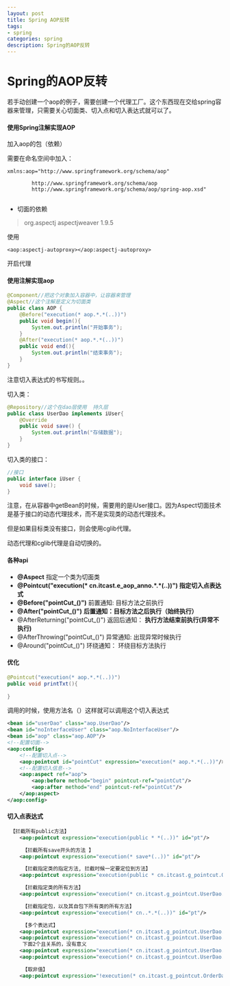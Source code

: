 ```yaml
---
layout: post
title: Spring AOP反转
tags:
- spring
categories: spring
description: Spring的AOP反转
---
```


# Spring的AOP反转

若手动创建一个aop的例子，需要创建一个代理工厂。这个东西现在交给spring容器来管理，只需要关心切面类、切入点和切入表达式就可以了。



#### 使用Spring注解实现AOP

加入aop的包（依赖）

需要在命名空间中加入：

```
xmlns:aop="http://www.springframework.org/schema/aop"

        http://www.springframework.org/schema/aop
        http://www.springframework.org/schema/aop/spring-aop.xsd"
        
```

- 切面的依赖

> <!-- https://mvnrepository.com/artifact/org.aspectj/aspectjweaver -->
> <dependency>
>     <groupId>org.aspectj</groupId>
>     <artifactId>aspectjweaver</artifactId>
>     <version>1.9.5</version>
> </dependency>

使用

```
<aop:aspectj-autoproxy></aop:aspectj-autoproxy>
```

开启代理

#### 使用注解实现aop

```java
@Component//把这个对象加入容器中，让容器来管理
@Aspect//这个注解是定义为切面类
public class AOP {  
    @Before("execution(* aop.*.*(..))")  
    public void begin(){    
        System.out.println("开始事务");    
    }   
    @After("execution(* aop.*.*(..))") 
    public void end(){   
        System.out.println("结束事务"); 
    }
}
```

注意切入表达式的书写规则。。

切入类：

```java
@Repository//这个在dao层使用  持久层
public class UserDao implements iUser{  
    @Override   
    public void save() { 
        System.out.println("存储数据");  
    }
}
```

切入类的接口：

```java
//接口
public interface iUser {   
    void save();
}
```

注意，在从容器中getBean的时候，需要用的是iUser接口。因为Aspect切面技术是基于接口的动态代理技术，而不是实现类的动态代理技术。



但是如果目标类没有接口，则会使用cglib代理。

动态代理和cglib代理是自动切换的。

#### 各种api

- **@Aspect**               指定一个类为切面类
- **@Pointcut("execution(\* cn.itcast.e_aop_anno.\*.\*(..))")  指定切入点表达式**
- **@Before("pointCut_()")**         前置通知: 目标方法之前执行
- **@After("pointCut_()")**         **后置通知：目标方法之后执行（始终执行）**
- @AfterReturning("pointCut_()")       返回后通知： **执行方法结束前执行(异常不执行)**
- @AfterThrowing("pointCut_()")       异常通知:  出现异常时候执行
- @Around("pointCut_()")         环绕通知： 环绕目标方法执行

#### 优化

```java
@Pointcut("execution(* aop.*.*(..))")
public void printTxt(){
    
}
```

调用的时候，使用方法名（）这样就可以调用这个切入表达式

```xml
<bean id="userDao" class="aop.UserDao"/>
<bean id="noInterfaceUser" class="aop.NoInterfaceUser"/>
<bean id="aop" class="aop.AOP"/>
<!--配置切面-->
<aop:config>
    <!--配置切入点-->
    <aop:pointcut id="pointCut" expression="execution(* aop.*.*(..))"/> 
    <!--配置切入信息-->
    <aop:aspect ref="aop">  
    	<aop:before method="begin" pointcut-ref="pointCut"/>    
    	<aop:after method="end" pointcut-ref="pointCut"/>  
    </aop:aspect>
</aop:config>
```

#### 切入点表达式

```xml
 【拦截所有public方法】 
    <aop:pointcut expression="execution(public * *(..))" id="pt"/>

     【拦截所有save开头的方法 】 
    <aop:pointcut expression="execution(* save*(..))" id="pt"/>

     【拦截指定类的指定方法, 拦截时候一定要定位到方法】 
    <aop:pointcut expression="execution(public * cn.itcast.g_pointcut.OrderDao.save(..))" id="pt"/>

     【拦截指定类的所有方法】 
    <aop:pointcut expression="execution(* cn.itcast.g_pointcut.UserDao.*(..))" id="pt"/>

     【拦截指定包，以及其自包下所有类的所有方法】 
    <aop:pointcut expression="execution(* cn..*.*(..))" id="pt"/>

     【多个表达式】 
    <aop:pointcut expression="execution(* cn.itcast.g_pointcut.UserDao.save()) || execution(* cn.itcast.g_pointcut.OrderDao.save())" id="pt"/>
    <aop:pointcut expression="execution(* cn.itcast.g_pointcut.UserDao.save()) or execution(* cn.itcast.g_pointcut.OrderDao.save())" id="pt"/>
     下面2个且关系的，没有意义 
    <aop:pointcut expression="execution(* cn.itcast.g_pointcut.UserDao.save()) &amp;&amp; execution(* cn.itcast.g_pointcut.OrderDao.save())" id="pt"/>
    <aop:pointcut expression="execution(* cn.itcast.g_pointcut.UserDao.save()) and execution(* cn.itcast.g_pointcut.OrderDao.save())" id="pt"/>

     【取非值】 
    <aop:pointcut expression="!execution(* cn.itcast.g_pointcut.OrderDao.save())" id="pt"/>
```

